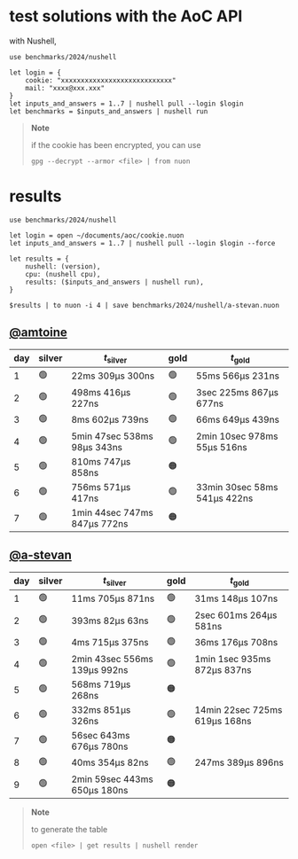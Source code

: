 # test solutions with the AoC API
with Nushell,
```nushell
use benchmarks/2024/nushell

let login = {
    cookie: "xxxxxxxxxxxxxxxxxxxxxxxxxxxx"
    mail: "xxxx@xxx.xxx"
}
let inputs_and_answers = 1..7 | nushell pull --login $login
let benchmarks = $inputs_and_answers | nushell run
```

> **Note**
>
> if the cookie has been encrypted, you can use
> ```nushell
> gpg --decrypt --armor <file> | from nuon
> ```

# results
```nushell
use benchmarks/2024/nushell

let login = open ~/documents/aoc/cookie.nuon
let inputs_and_answers = 1..7 | nushell pull --login $login --force

let results = {
    nushell: (version),
    cpu: (nushell cpu),
    results: ($inputs_and_answers | nushell run),
}

$results | to nuon -i 4 | save benchmarks/2024/nushell/a-stevan.nuon
```

## [@amtoine](https://github.com/amtoine)
| day | silver         | $t_{\text{silver}}$           | gold            | $t_{\text{gold}}$             |
| --- | -------------- | ----------------------------- | --------------- | ----------------------------- |
| 1   | :green_circle: | 22ms 309µs 300ns             | :green_circle:  | 55ms 566µs 231ns             |
| 2   | :green_circle: | 498ms 416µs 227ns            | :green_circle:  | 3sec 225ms 867µs 677ns       |
| 3   | :green_circle: | 8ms 602µs 739ns              | :green_circle:  | 66ms 649µs 439ns             |
| 4   | :green_circle: | 5min 47sec 538ms 98µs 343ns  | :green_circle:  | 2min 10sec 978ms 55µs 516ns  |
| 5   | :green_circle: | 810ms 747µs 858ns            | :orange_circle: |                               |
| 6   | :green_circle: | 756ms 571µs 417ns            | :green_circle:  | 33min 30sec 58ms 541µs 422ns |
| 7   | :green_circle: | 1min 44sec 747ms 847µs 772ns | :orange_circle: |                               |

## [@a-stevan](https://github.com/a-stevan)
| day | silver         | $t_{\text{silver}}$           | gold            | $t_{\text{gold}}$              |
| --- | -------------- | ----------------------------- | --------------- | ------------------------------ |
| 1   | :green_circle: | 11ms 705µs 871ns             | :green_circle:  | 31ms 148µs 107ns              |
| 2   | :green_circle: | 393ms 82µs 63ns              | :green_circle:  | 2sec 601ms 264µs 581ns        |
| 3   | :green_circle: | 4ms 715µs 375ns              | :green_circle:  | 36ms 176µs 708ns              |
| 4   | :green_circle: | 2min 43sec 556ms 139µs 992ns | :green_circle:  | 1min 1sec 935ms 872µs 837ns   |
| 5   | :green_circle: | 568ms 719µs 268ns            | :orange_circle: |                                |
| 6   | :green_circle: | 332ms 851µs 326ns            | :green_circle:  | 14min 22sec 725ms 619µs 168ns |
| 7   | :green_circle: | 56sec 643ms 676µs 780ns      | :orange_circle: |                                |
| 8   | :green_circle: | 40ms 354µs 82ns              | :green_circle:  | 247ms 389µs 896ns             |
| 9   | :green_circle: | 2min 59sec 443ms 650µs 180ns | :orange_circle: |                                |

> **Note**
>
> to generate the table
> ```nushell
> open <file> | get results | nushell render
> ```

